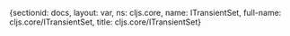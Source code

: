 {sectionid: docs, layout: var, ns: cljs.core, name: ITransientSet, full-name: cljs.core/ITransientSet,
  title: cljs.core/ITransientSet}
